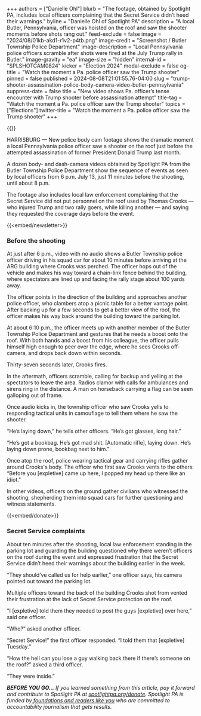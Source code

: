 +++
authors = ["Danielle Ohl"]
blurb = "The footage, obtained by Spotlight PA, includes local officers complaining that the Secret Service didn’t heed their warnings."
byline = "Danielle Ohl of Spotlight PA"
description = "A local Butler, Pennsylvania, officer was hoisted on the roof and saw the shooter moments before shots rang out."
feed-exclude = false
image = "2024/08/01kb-akd1-r1v2-p4tb.png"
image-credit = "Screenshot / Butler Township Police Department"
image-description = "Local Pennsylvania police officers scramble after shots were fired at the July Trump rally in Butler."
image-gravity = "ea"
image-size = "hidden"
internal-id = "SPLSHOTCAM0824"
kicker = "Election 2024"
modal-exclude = false
og-title = "Watch the moment a Pa. police officer saw the Trump shooter"
pinned = false
published = 2024-08-08T21:01:55.76-04:00
slug = "trump-shooter-assassination-police-body-camera-video-butler-pennsylvania"
suppress-date = false
title = "New video shows Pa. officer’s tense encounter with Trump shooter before assassination attempt"
title-tag = "Watch the moment a Pa. police officer saw the Trump shooter"
topics = ["Elections"]
twitter-title = "Watch the moment a Pa. police officer saw the Trump shooter"
+++

{{<vimeo id="996410475" secret="956937a054" >}}

HARRISBURG — New police body cam footage shows the dramatic moment a local Pennsylvania police officer saw a shooter on the roof just before the attempted assassination of former President Donald Trump last month.

A dozen body- and dash-camera videos obtained by Spotlight PA from the Butler Township Police Department show the sequence of events as seen by local officers from 6 p.m. July 13, just 11 minutes before the shooting, until about 8 p.m.

The footage also includes local law enforcement complaining that the Secret Service did not put personnel on the roof used by Thomas Crooks — who injured Trump and two rally goers, while killing another — and saying they requested the coverage days before the event.

{{<embed/newsletter>}}

### Before the shooting

At just after 6 p.m., video with no audio shows a Butler Township police officer driving in his squad car for about 10 minutes before arriving at the ARG building where Crooks was perched. The officer hops out of the vehicle and makes his way toward a chain-link fence behind the building, where spectators are lined up and facing the rally stage about 100 yards away.

The officer points in the direction of the building and approaches another police officer, who clambers atop a picnic table for a better vantage point. After backing up for a few seconds to get a better view of the roof, the officer makes his way back around the building toward the parking lot.

At about 6:10 p.m., the officer meets up with another member of the Butler Township Police Department and gestures that he needs a boost onto the roof. With both hands and a boost from his colleague, the officer pulls himself high enough to peer over the edge, where he sees Crooks off-camera, and drops back down within seconds.

Thirty-seven seconds later, Crooks fires.

In the aftermath, officers scramble, calling for backup and yelling at the spectators to leave the area. Radios clamor with calls for ambulances and sirens ring in the distance. A man on horseback carrying a flag can be seen galloping out of frame.

Once audio kicks in, the township officer who saw Crooks yells to responding tactical units in camouflage to tell them where he saw the shooter.

“He’s laying down,” he tells other officers. “He’s got glasses, long hair.”

“He’s got a bookbag. He’s got mad shit. \[Automatic rifle\], laying down. He’s laying down prone, bookbag next to him.”

Once atop the roof, police wearing tactical gear and carrying rifles gather around Crooks&#39;s body. The officer who first saw Crooks vents to the others: “Before you \[expletive\] came up here, I popped my head up there like an idiot.&#34;

In other videos, officers on the ground gather civilians who witnessed the shooting, shepherding them into squad cars for further questioning and witness statements.

{{<embed/donate>}}

### Secret Service complaints

About ten minutes after the shooting, local law enforcement standing in the parking lot and guarding the building questioned why there weren’t officers on the roof during the event and expressed frustration that the Secret Service didn’t heed their warnings about the building earlier in the week.

“They should’ve called us for help earlier,” one officer says, his camera pointed out toward the parking lot.

Multiple officers toward the back of the building Crooks shot from vented their frustration at the lack of Secret Service protection on the roof.

&#34;I \[expletive\] told them they needed to post the guys \[expletive\] over here,” said one officer.

“Who?” asked another officer.

“Secret Service!” the first officer responded. “I told them that \[expletive\] Tuesday.”

“How the hell can you lose a guy walking back there if there’s someone on the roof?” asked a third officer.

“They were inside.”

<strong><em>BEFORE YOU GO…</em></strong><em> If you learned something from this article, pay it forward and contribute to Spotlight PA at </em><a href="https://www.spotlightpa.org/donate"><em>spotlightpa.org/donate</em></a><em>. Spotlight PA is funded by</em><a href="https://www.spotlightpa.org/support"><em> foundations and readers like you</em></a><em> who are committed to accountability journalism that gets results.</em>

